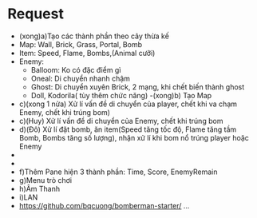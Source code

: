 # Request
- (xong)a)Tạo các thành phần theo cây thừa kế
- Map: Wall, Brick, Grass, Portal, Bomb
- Item: Speed, Flame, Bombs,(Animal cưỡi)
- Enemy:
	- Balloom: Ko có đặc điểm gì
	- Oneal: Di chuyển nhanh chậm
	- Ghost: Di chuyển xuyên Brick, 2 mạng, khi chết biến thành ghost
	- Doll, Kodorila( tùy  thêm chức năng)
-(xong)b) Tạo Map
- c)(xong 1 nửa) Xử lí vấn đề di chuyển của player, chết khi va chạm Enemy, chết khi trúng bom)
- c)(Huy) Xử lí vấn đề di chuyển của Enemy, chết khi trúng bom
- d)(Đô) Xử lí đặt bomb, ăn item(Speed tăng tốc độ, Flame tăng tầm Bomb, Bombs tăng số lượng), nhận xử lí khi bom nổ trúng player hoặc Enemy
- 
- 
- f)Thêm Pane hiện 3 thành phần: Time, Score, EnemyRemain
- g)Menu trò chơi
- h)Âm Thanh
- i)LAN
- https://github.com/bqcuong/bomberman-starter/
...
